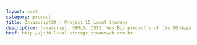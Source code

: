 ```yaml
---
layout: post
category: project
title: Javascript30 - Project 15 Local Storage
description: Javascript, HTML5, CSS3. Wes Bos project's of the 30 days with Javascript Vanilla.
href: http://js30-local-storage.oceanoweb.com.br
---
```

